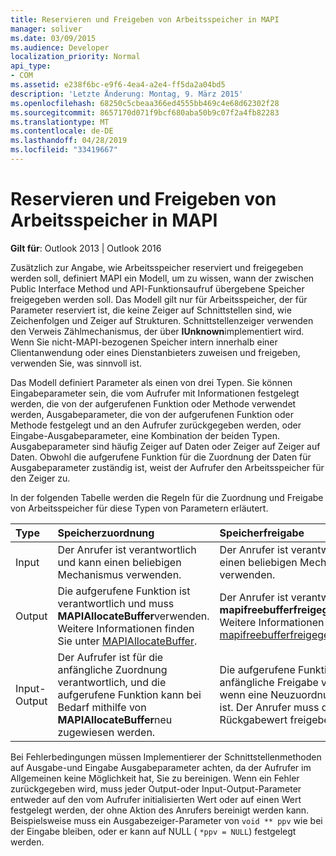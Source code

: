 ```yaml
---
title: Reservieren und Freigeben von Arbeitsspeicher in MAPI
manager: soliver
ms.date: 03/09/2015
ms.audience: Developer
localization_priority: Normal
api_type:
- COM
ms.assetid: e238f6bc-e9f6-4ea4-a2e4-ff5da2a04bd5
description: 'Letzte Änderung: Montag, 9. März 2015'
ms.openlocfilehash: 68250c5cbeaa366ed4555bb469c4e68d62302f28
ms.sourcegitcommit: 8657170d071f9bcf680aba50b9c07f2a4fb82283
ms.translationtype: MT
ms.contentlocale: de-DE
ms.lasthandoff: 04/28/2019
ms.locfileid: "33419667"
---
```

# <a name="allocating-and-freeing-memory-in-mapi"></a>Reservieren und Freigeben von Arbeitsspeicher in MAPI

  
  
**Gilt für**: Outlook 2013 | Outlook 2016 
  
Zusätzlich zur Angabe, wie Arbeitsspeicher reserviert und freigegeben werden soll, definiert MAPI ein Modell, um zu wissen, wann der zwischen Public Interface Method und API-Funktionsaufruf übergebene Speicher freigegeben werden soll. Das Modell gilt nur für Arbeitsspeicher, der für Parameter reserviert ist, die keine Zeiger auf Schnittstellen sind, wie Zeichenfolgen und Zeiger auf Strukturen. Schnittstellenzeiger verwenden den Verweis Zählmechanismus, der über **IUnknown**implementiert wird. Wenn Sie nicht-MAPI-bezogenen Speicher intern innerhalb einer Clientanwendung oder eines Dienstanbieters zuweisen und freigeben, verwenden Sie, was sinnvoll ist. 
  
Das Modell definiert Parameter als einen von drei Typen. Sie können Eingabeparameter sein, die vom Aufrufer mit Informationen festgelegt werden, die von der aufgerufenen Funktion oder Methode verwendet werden, Ausgabeparameter, die von der aufgerufenen Funktion oder Methode festgelegt und an den Aufrufer zurückgegeben werden, oder Eingabe-Ausgabeparameter, eine Kombination der beiden Typen. Ausgabeparameter sind häufig Zeiger auf Daten oder Zeiger auf Zeiger auf Daten. Obwohl die aufgerufene Funktion für die Zuordnung der Daten für Ausgabeparameter zuständig ist, weist der Aufrufer den Arbeitsspeicher für den Zeiger zu. 
  
In der folgenden Tabelle werden die Regeln für die Zuordnung und Freigabe von Arbeitsspeicher für diese Typen von Parametern erläutert.
  
|**Type**|**Speicherzuordnung**|**Speicherfreigabe**|
|:-----|:-----|:-----|
|Input  <br/> |Der Anrufer ist verantwortlich und kann einen beliebigen Mechanismus verwenden.  <br/> |Der Anrufer ist verantwortlich und kann einen beliebigen Mechanismus verwenden.  <br/> |
|Output  <br/> |Die aufgerufene Funktion ist verantwortlich und muss **MAPIAllocateBuffer**verwenden. Weitere Informationen finden Sie unter [MAPIAllocateBuffer](mapiallocatebuffer.md).  <br/> |Der Anrufer ist verantwortlich und muss **mapifreebufferfreigegeben**verwenden. Weitere Informationen finden Sie unter [mapifreebufferfreigegeben](mapifreebuffer.md).  <br/> |
|Input-Output  <br/> |Der Aufrufer ist für die anfängliche Zuordnung verantwortlich, und die aufgerufene Funktion kann bei Bedarf mithilfe von **MAPIAllocateBuffer**neu zugewiesen werden.  <br/> |Die aufgerufene Funktion ist für die anfängliche Freigabe verantwortlich, wenn eine Neuzuordnung erforderlich ist. Der Anrufer muss den endgültigen Rückgabewert freigeben.  <br/> |
   
Bei Fehlerbedingungen müssen Implementierer der Schnittstellenmethoden auf Ausgabe-und Eingabe Ausgabeparameter achten, da der Aufrufer im Allgemeinen keine Möglichkeit hat, Sie zu bereinigen. Wenn ein Fehler zurückgegeben wird, muss jeder Output-oder Input-Output-Parameter entweder auf den vom Aufrufer initialisierten Wert oder auf einen Wert festgelegt werden, der ohne Aktion des Anrufers bereinigt werden kann. Beispielsweise muss ein Ausgabezeiger-Parameter von `void ** ppv` wie bei der Eingabe bleiben, oder er kann auf NULL ( `*ppv = NULL`) festgelegt werden.
  

